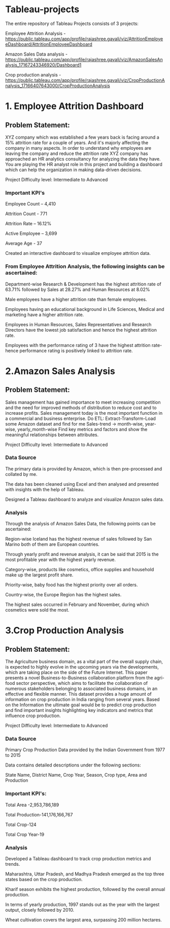 # Tableau-projects

The entire repository of Tableau Projects consists of 3 projects: 
 
Employee Attrition Analysis - https://public.tableau.com/app/profile/rajashree.gavali/viz/AttritionEmployeeDashboard/AttritionEmployeeDashboard

Amazon Sales Data analysis - https://public.tableau.com/app/profile/rajashree.gavali/viz/AmazonSalesAnalysis_17167243346920/Dashboard1

Crop production analysis - https://public.tableau.com/app/profile/rajashree.gavali/viz/CropProductionAnalysis_17166407643000/CropProductionAnalysis
 
# 1. Employee Attrition Dashboard
## Problem Statement:
 XYZ company which was established a few years back is facing around a 15% attrition rate for
 a couple of years. And it's majorly affecting the company in many aspects. In order to
 understand why employees are leaving the company and reduce the attrition rate XYZ
 company has approached an HR analytics consultancy for analyzing the data they have. You
 are playing the HR analyst role in this project and building a dashboard which can help the
 organization in making data-driven decisions.
 
 Project Difficulty level: Intermediate to Advanced
### Important KPI's
Employee Count – 4,410​

Attrition Count - 771​

Attrition Rate – 16.12%​

Active Employee – 3,699​

Average Age - 37

Created an interactive dashboard to visualize employee attrition data.

### From Employee Attrition Analysis, the following insights can be ascertained:

Department-wise Research & Development has the highest attrition rate of 
63.71% followed by Sales at 28.27% and Human Resources at 8.02%

Male employees have a higher attrition rate than female employees. 

Employees having an educational background in Life Sciences, Medical and marketing have a higher attrition rate.

Employees in Human Resources, Sales Representatives and Research Directors have the lowest job satisfaction and hence the highest attrition rate.

Employees with the performance rating of 3 have the highest attrition rate- hence performance rating is positively linked to attrition rate.


# 2.Amazon Sales Analysis
##  Problem Statement:
 Sales management has gained importance to meet increasing competition and the
 need for improved methods of distribution to reduce cost and to increase profits. Sales
 management today is the most important function in a commercial and business
 enterprise.
 Do ETL: Extract-Transform-Load some Amazon dataset and find for me
 Sales-trend -> month-wise, year-wise, yearly_month-wise
 Find key metrics and factors and show the meaningful relationships between
 attributes. 

 Project Difficulty level: Intermediate to Advanced
### Data Source 
The primary data is provided by Amazon, which is then pre-processed and collated by me.

The data has been cleaned using Excel and then analysed and presented with insights with the help of Tableau.

Designed a Tableau dashboard to analyze and visualize Amazon sales data.

 ### Analysis
 Through the analysis of Amazon Sales Data, the following points can be ascertained:
 
Region-wise Iceland has the highest revenue of sales followed by San Marino both of them are European countries.

Through yearly profit and revenue analysis, it can be said that 2015 is the most profitable year with the highest yearly revenue.

Category-wise, products like cosmetics, office supplies and household make up the largest profit share.

Priority-wise, baby food has the highest priority over all orders. 

Country-wise, the Europe Region has the highest sales.

The highest sales occurred in February and November, during which cosmetics were sold the most.


# 3.Crop Production Analysis
## Problem Statement:
 The Agriculture business domain, as a vital part of the overall supply chain, is
 expected to highly evolve in the upcoming years via the developments, which are
 taking place on the side of the Future Internet. This paper presents a novel
 Business-to-Business collaboration platform from the agri-food sector perspective,
 which aims to facilitate the collaboration of numerous stakeholders belonging to
 associated business domains, in an effective and flexible manner.
 This dataset provides a huge amount of information on crop production in India
 ranging from several years. Based on the Information the ultimate goal would be to
 predict crop production and find important insights highlighting key indicators and
 metrics that influence crop production.

 Project Difficulty level: Intermediate to Advanced
 
### Data Source
Primary Crop Production Data provided by the Indian Government from 1977 to 2015

Data contains detailed descriptions under the following sections:

State Name, District Name, Crop Year, Season, Crop type, Area and Production
### Important KPI's:
Total Area -2,953,786,189

Total Production-141,176,166,767

Total Crop-124

Total Crop Year-19

### Analysis
Developed a Tableau dashboard to track crop production metrics and trends.

Maharashtra, Uttar Pradesh, and Madhya Pradesh emerged as the top three states based on the crop production.

Kharif season exhibits the highest production, followed by the overall annual production.

In terms of yearly production, 1997 stands out as the year with the largest output, closely followed by 2010.

Wheat cultivation covers the largest area, surpassing 200 million hectares.


